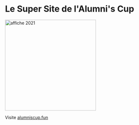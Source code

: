 # Le Super Site de l'Alumni's Cup

<img src="assets/img/affiches/web" 
    alt="affiche 2021"
    width="300px">

Visite [alumniscup.fun](alumniscup.fun)


